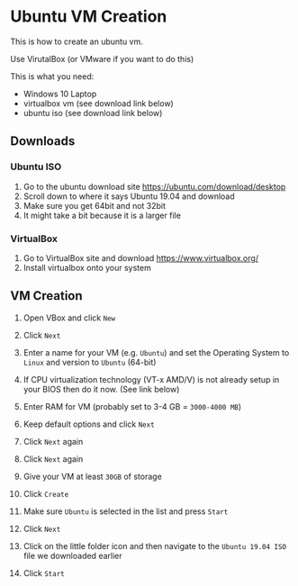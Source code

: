 # Ubuntu VM Creation

This is how to create an ubuntu vm.

Use VirutalBox (or VMware if you want to do this)

This is what you need:
* Windows 10 Laptop 
* virtualbox vm (see download link below)
* ubuntu iso (see download link below)


Downloads
-------
### Ubuntu ISO
1. Go to the ubuntu download site
https://ubuntu.com/download/desktop
2. Scroll down to where it says Ubuntu 19.04 and download
3. Make sure you get 64bit and not 32bit
4. It might take a bit because it is a larger file


### VirtualBox
1. Go to VirtualBox site and download 
https://www.virtualbox.org/
2. Install virtualbox onto your system


VM Creation
-------------
1. Open VBox and click `New`
2. Click `Next`
3. Enter a name for your VM (e.g. `Ubuntu`) and set the Operating System to `Linux` and version to `Ubuntu` (64-bit)
4. If CPU virtualization technology (VT-x AMD/V) is not already setup in your BIOS then do it now. (See link below)

5. Enter RAM for VM (probably set to 3-4 GB = `3000-4000 MB`) 
6. Keep default options and click `Next`
7. Click `Next` again
8. Click `Next` again
9. Give your VM at least `30GB` of storage
10. Click `Create`
11. Make sure `Ubuntu` is selected in the list and press `Start`
12. Click `Next`
13. Click on the little folder icon and then navigate to the `Ubuntu 19.04 ISO` file we downloaded earlier
14. Click `Start`



